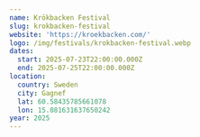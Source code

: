 ```yaml
---
name: Krökbacken Festival
slug: krokbacken-festival
website: 'https://kroekbacken.com/'
logo: /img/festivals/krokbacken-festival.webp
dates:
  start: 2025-07-23T22:00:00.000Z
  end: 2025-07-25T22:00:00.000Z
location:
  country: Sweden
  city: Gagnef
  lat: 60.58435785661078
  lon: 15.081631637650242
year: 2025
---
```


